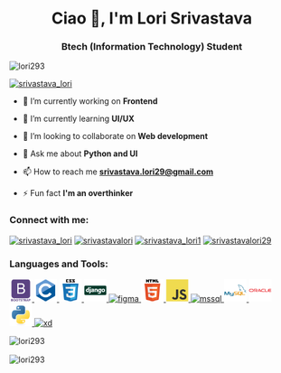 <h1 align="center">Ciao 👋, I'm Lori Srivastava</h1>
<h3 align="center">Btech (Information Technology) Student</h3>

<p align="left"> <img src="https://komarev.com/ghpvc/?username=lori293&label=Profile%20views&color=0e75b6&style=flat" alt="lori293" /> </p>

<p align="left"> <a href="https://twitter.com/srivastava_lori" target="blank"><img src="https://img.shields.io/twitter/follow/srivastava_lori?logo=twitter&style=for-the-badge" alt="srivastava_lori" /></a> </p>

- 🔭 I’m currently working on **Frontend**

- 🌱 I’m currently learning **UI/UX**

- 👯 I’m looking to collaborate on **Web development**

- 💬 Ask me about **Python and UI**

- 📫 How to reach me **srivastava.lori29@gmail.com**

- ⚡ Fun fact **I'm an overthinker**

<h3 align="left">Connect with me:</h3>
<p align="left">
<a href="https://twitter.com/srivastava_lori" target="blank"><img align="center" src="https://raw.githubusercontent.com/rahuldkjain/github-profile-readme-generator/master/src/images/icons/Social/twitter.svg" alt="srivastava_lori" height="30" width="40" /></a>
<a href="https://linkedin.com/in/srivastavalori" target="blank"><img align="center" src="https://raw.githubusercontent.com/rahuldkjain/github-profile-readme-generator/master/src/images/icons/Social/linked-in-alt.svg" alt="srivastavalori" height="30" width="40" /></a>
<a href="https://www.hackerrank.com/srivastava_lori1" target="blank"><img align="center" src="https://raw.githubusercontent.com/rahuldkjain/github-profile-readme-generator/master/src/images/icons/Social/hackerrank.svg" alt="srivastava_lori1" height="30" width="40" /></a>
<a href="https://auth.geeksforgeeks.org/user/srivastavalori29" target="blank"><img align="center" src="https://raw.githubusercontent.com/rahuldkjain/github-profile-readme-generator/master/src/images/icons/Social/geeks-for-geeks.svg" alt="srivastavalori29" height="30" width="40" /></a>
</p>

<h3 align="left">Languages and Tools:</h3>
<p align="left"> <a href="https://getbootstrap.com" target="_blank"> <img src="https://raw.githubusercontent.com/devicons/devicon/master/icons/bootstrap/bootstrap-plain-wordmark.svg" alt="bootstrap" width="40" height="40"/> </a> <a href="https://www.cprogramming.com/" target="_blank"> <img src="https://raw.githubusercontent.com/devicons/devicon/master/icons/c/c-original.svg" alt="c" width="40" height="40"/> </a> <a href="https://www.w3schools.com/css/" target="_blank"> <img src="https://raw.githubusercontent.com/devicons/devicon/master/icons/css3/css3-original-wordmark.svg" alt="css3" width="40" height="40"/> </a> <a href="https://www.djangoproject.com/" target="_blank"> <img src="https://raw.githubusercontent.com/devicons/devicon/master/icons/django/django-original.svg" alt="django" width="40" height="40"/> </a> <a href="https://www.figma.com/" target="_blank"> <img src="https://www.vectorlogo.zone/logos/figma/figma-icon.svg" alt="figma" width="40" height="40"/> </a> <a href="https://www.w3.org/html/" target="_blank"> <img src="https://raw.githubusercontent.com/devicons/devicon/master/icons/html5/html5-original-wordmark.svg" alt="html5" width="40" height="40"/> </a> <a href="https://developer.mozilla.org/en-US/docs/Web/JavaScript" target="_blank"> <img src="https://raw.githubusercontent.com/devicons/devicon/master/icons/javascript/javascript-original.svg" alt="javascript" width="40" height="40"/> </a> <a href="https://www.microsoft.com/en-us/sql-server" target="_blank"> <img src="https://www.svgrepo.com/show/303229/microsoft-sql-server-logo.svg" alt="mssql" width="40" height="40"/> </a> <a href="https://www.mysql.com/" target="_blank"> <img src="https://raw.githubusercontent.com/devicons/devicon/master/icons/mysql/mysql-original-wordmark.svg" alt="mysql" width="40" height="40"/> </a> <a href="https://www.oracle.com/" target="_blank"> <img src="https://raw.githubusercontent.com/devicons/devicon/master/icons/oracle/oracle-original.svg" alt="oracle" width="40" height="40"/> </a> <a href="https://www.python.org" target="_blank"> <img src="https://raw.githubusercontent.com/devicons/devicon/master/icons/python/python-original.svg" alt="python" width="40" height="40"/> </a> <a href="https://www.adobe.com/products/xd.html" target="_blank"> <img src="https://cdn.worldvectorlogo.com/logos/adobe-xd.svg" alt="xd" width="40" height="40"/> </a> </p>

<p><img align="center" src="https://github-readme-stats.vercel.app/api/top-langs?username=lori293&show_icons=true&locale=en&layout=compact" alt="lori293" /></p>

<p><img align="center" src="https://github-readme-streak-stats.herokuapp.com/?user=lori293&" alt="lori293" /></p>

